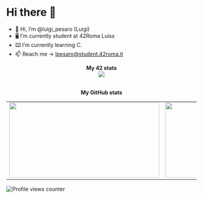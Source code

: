 # Hi there 👋
- 👋 Hi, I’m @luigi_pesaro (Luigi)
- 🖥 I’m currently student at 42Roma Luiss
- ⌨️ I’m currently learning C.
- 📫 Reach me -> lpesaro@student.42roma.it
<div align="center">
	<table>
		<tr>
			<b>My 42 stats</b></br>
		</tr>
		<tr>
			<a href="https://github.com/lpesaro">
				<img src="https://badge42.vercel.app/api/v2/cld0thm5800160fmfijhemq0a/stats?cursusId=21&coalitionId=125">
			</a>
		</tr>
	</table>
	<table>
		<tr>
			<b>My GitHub stats</b>
		</tr>
		<tr>
			<td>
				<a href="https://github.com/lpesaro">
					<img src="https://github-readme-stats.vercel.app/api?username=lpesaro&theme=dark" width="397" height="200">
				</a> 
			</td>
			<td>
				<a href="https://github.com/lpesaro?tab=repositories">
					<img src="https://github-readme-stats.vercel.app/api/top-langs/?username=lpesaro&layout=compact&theme=tokyonight" width="397" height="200">
				</a>
			</td>
		</tr>
	</table>
</div>

![Profile views counter](https://komarev.com/ghpvc/?username=lpesaro&&style=flat-square)
